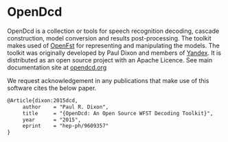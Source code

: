 OpenDcd
=======

OpenDcd is a collection or tools for speech recognition decoding, cascade
construction, model conversion and results post-processing. The toolkit makes
used of [OpenFst](http://openfst.org) for representing and manipulating the 
models. The toolkit was originally developed by Paul Dixon and members of 
[Yandex](http://yandex.com). It is distributed as an 
open source project with an Apache Licence.
See main documentation site at [opendcd.org](http://opendcd.github.io/)

We request acknowledgement in any publications that make use of this software
cites the below paper.

```latex
@Article{dixon:2015dcd,
     author    = "Paul R. Dixon",
     title     = "{OpenDcd: An Open Source WFST Decoding Toolkit}",
     year      = "2015",
     eprint    = "hep-ph/9609357"
}
```

